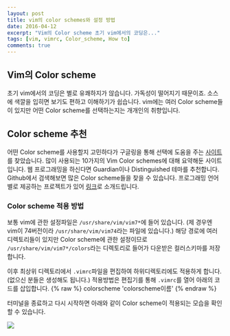 ```yaml
---
layout: post
title: vim의 color schemes와 설정 방법
date: 2016-04-12
excerpt: "Vim의 Color scheme 초기 vim에서의 코딩은..."
tags: [vim, vimrc, Color_scheme, How to]
comments: true
---
```


## Vim의 Color scheme

초기 vim에서의 코딩은 별로 유쾌하지가 않습니다. 가독성이 떨어지기 때문이죠. 소스에 색깔을 입히면 보기도 편하고 이해하기가 쉽습니다. vim에는 여러 Color scheme들이 있지만 어떤 Color scheme를 선택하는지는 개개인의 취향입니다.

## Color scheme 추천

 어떤 Color scheme를 사용할지 고민하다가 구글링을 통해 선택에 도움을 주는 <a href="http://www.vimninjas.com/2012/08/26/10-vim-color-schemes-you-need-to-own/">사이트</a>를 찾았습니다. 많이 사용되는 10가지의 Vim Color schemes에 대해 요약해둔 사이트입니다. 웹 프로그래밍을 하신다면 Guardian이나 Distinguished 테마를 추천합니다. Github에서 검색해보면 많은 Color scheme들을 찾을 수 있습니다. 프로그래밍 언어별로 제공하는 프로젝트가 있어 <a href="https://github.com/sentientmachine/erics_vim_syntax_and_color_highlighting">링크</a>로 소개드립니다.
 
### Color scheme 적용 방법
 보통 vim에 관한 설정파일은 `/usr/share/vim/vim7*`에 들어 있습니다. (제 경우엔 vim이 74버전이라 `/usr/share/vim/vim74`라는 파일에 있습니다.) 해당 경로에 여러 디렉토리들이 있지만 Color scheme에 관한 설정이므로 `/usr/share/vim/vim7*/colors`라는 디렉토리로 들어가 다운받은 컬러스키마를 저장합니다.

 이후 최상위 디렉토리에서 `.vimrc`파일을 편집하여 하위디렉토리에도 적용하게 합니다.(없으신 분들은 생성해도 됩니다.) 적용방법은 편집기를 통해 `.vimrc`를 열어 아래의 코드를 삽입합니다.
{% raw %}
	colorscheme 'colorscheme이름'
{% endraw %}

터미널을 종료하고 다시 시작하면 아래와 같이 Color scheme이 적용되는 모습을 확인 할 수 있습니다.

<img src="https://nine-hundred.github.io/Blog/assets/vimColorScheme.jpg">
